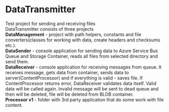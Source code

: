 # DataTransmitter
Test project for sending and receiving files<br />
DataTransmitter consists of three projects<br />
<b>DataManagement</b> - project with path helpers, constants and file converters(classes for working with data, create headers and checksums etc.).<br />
<b>DataSender</b> - console application for sending data to Azure Service Bus Queue and Storage Container, reads all files from selected directory and send them.<br />
<b>DataReceiver</b> - console application for receiving messages from queue. It receives message, gets data from container, sends data to server(ContentProcessor) and if everything is valid - saves file. If ContentProcessor returns error, DataReceiver validates data itself. Valid data will be called again. Invalid message will be sent to dead queue and then will be deleted, file will be deleted from BLOB container.<br />
<b>Processor v1</b> - folder with 3rd party application that do some work with file content.<br />

